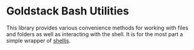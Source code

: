 # Goldstack Bash Utilities

This library provides various convenience methods for working with files and folders as well as interacting with the shell. It is for the most part a simple wrapper of [shelljs](https://www.npmjs.com/package/shelljs).
